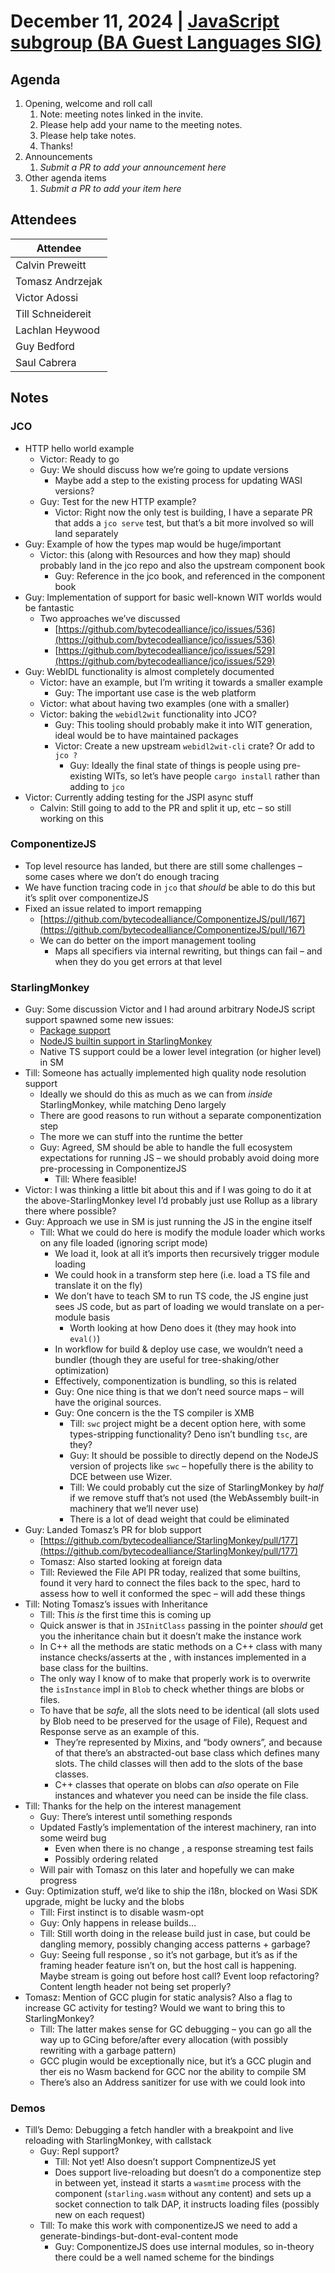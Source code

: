 # December 11, 2024 | [JavaScript subgroup (BA Guest Languages SIG)](https://www.google.com/calendar/event?eid=NmQ0NzY0cW9hYXFsc3FiaW41YjBxOGpyc21fMjAyNDA4MDdUMTcwMDAwWiBjYWx2aW5AamFmbGFicy5jb20)

## Agenda
1. Opening, welcome and roll call
    1. Note: meeting notes linked in the invite.
    1. Please help add your name to the meeting notes.
    1. Please help take notes.
    1. Thanks!
1. Announcements
    1. _Submit a PR to add your announcement here_
1. Other agenda items
    1. _Submit a PR to add your item here_


## Attendees

| Attendee          |
|-------------------|
| Calvin Preweitt   |
| Tomasz Andrzejak  |
| Victor Adossi     |
| Till Schneidereit |
| Lachlan Heywood   |
| Guy Bedford       |
| Saul Cabrera      |

## Notes

### JCO
* HTTP hello world example
  * Victor: Ready to go
  * Guy: We should discuss how we’re going to update versions
    * Maybe add a step to the existing process for updating WASI versions?
  * Guy: Test for the new HTTP example?
    * Victor: Right now the only test is building, I have a separate PR that adds a `jco serve` test, but that’s a bit more involved so will land separately
* Guy: Example of how the types map would be huge/important
  * Victor: this (along with Resources and how they map) should probably land in the jco repo and also the upstream component book
    * Guy: Reference in the jco book, and referenced in the component book
* Guy: Implementation of support for basic well-known WIT worlds would be fantastic
  * Two approaches we’ve discussed
    * [https://github.com/bytecodealliance/jco/issues/536](https://github.com/bytecodealliance/jco/issues/536)
    * [https://github.com/bytecodealliance/jco/issues/529](https://github.com/bytecodealliance/jco/issues/529)
* Guy: WebIDL functionality is almost completely documented
  * Victor: have an example, but I’m writing it towards a smaller example
    * Guy: The important use case is the web platform
  * Victor: what about having two examples (one with a smaller)
  * Victor: baking the `webidl2wit` functionality into JCO?
    * Guy: This tooling should probably make it into WIT generation, ideal would be to have maintained packages
    * Victor: Create a new upstream `webidl2wit-cli` crate? Or add to `jco ?`
      * Guy: Ideally the final state of things is people using pre-existing WITs, so let’s have people `cargo install` rather than adding to `jco`
* Victor: Currently adding testing for the JSPI async stuff
  * Calvin: Still going to add to the PR and split it up, etc – so still working on this

### ComponentizeJS
* Top level resource has landed, but there are still some challenges – some cases where we don’t do enough tracing
* We have function tracing code in `jco` that *should* be able to do this but it’s split over componentizeJS
* Fixed an issue related to import remapping
  * [https://github.com/bytecodealliance/ComponentizeJS/pull/167](https://github.com/bytecodealliance/ComponentizeJS/pull/167)
  * We can do better on the import management tooling
    * Maps all specifiers via internal rewriting, but things can fail – and when they do you get errors at that level

### StarlingMonkey
* Guy: Some discussion Victor and I had around arbitrary NodeJS script support spawned some new issues:
  * [Package support](https://github.com/bytecodealliance/StarlingMonkey/issues/15)
  * [NodeJS builtin support in StarlingMonkey](https://github.com/bytecodealliance/StarlingMonkey/issues/188)
  * Native TS support could be a lower level integration (or higher level) in SM
* Till: Someone has actually implemented high quality node resolution support
  * Ideally we should do this as much as we can from *inside* StarlingMonkey, while matching Deno largely
  * There are good reasons to run without a separate componentization step
  * The more we can stuff into the runtime the better
  * Guy: Agreed, SM should be able to handle the full ecosystem expectations for running JS – we should probably avoid doing more pre-processing in ComponentizeJS
    * Till: Where feasible\!
* Victor: I was thinking a little bit about this and if I was going to do it at the above-StarlingMonkey level I’d probably just use Rollup as a library there where possible?
* Guy: Approach we use in SM is just running the JS in the engine itself
  * Till: What we could do here is modify the module loader which works on any file loaded (ignoring script mode)
    * We load it, look at all it’s imports then recursively trigger module loading
    * We could hook in a transform step here (i.e. load a TS file and translate it on the fly)
    * We don’t have to teach SM to run TS code, the JS engine just sees JS code, but as part of loading we would translate on a per-module basis
      * Worth looking at how Deno does it (they may hook into `eval()`)
    * In workflow for build & deploy use case, we wouldn’t need a bundler (though they are useful for tree-shaking/other optimization)
    * Effectively, componentization is bundling, so this is related
    * Guy: One nice thing is that we don’t need source maps – will have the original sources.
    * Guy: One concern is the the TS compiler is XMB
      * Till: `swc` project might be a decent option here, with some types-stripping functionality? Deno isn’t bundling `tsc`, are they?
      * Guy: It should be possible to directly depend on the NodeJS version of projects like `swc` – hopefully there is the ability to DCE between use Wizer.
      * Till: We could probably cut the size of StarlingMonkey by *half* if we remove stuff that’s not used (the WebAssembly built-in machinery that we’ll never use)
      * There is a lot of dead weight that could be eliminated
* Guy: Landed Tomasz’s PR for blob support
  * [https://github.com/bytecodealliance/StarlingMonkey/pull/177](https://github.com/bytecodealliance/StarlingMonkey/pull/177)
  * Tomasz: Also started looking at foreign data
  * Till: Reviewed the File API PR today, realized that some builtins, found it very hard to connect the files back to the spec, hard to assess how to well it conformed the spec – will add these things
* Till: Noting Tomasz’s issues with Inheritance
  * Till: This *is* the first time this is coming up
  * Quick answer is that in `JSInitClass` passing in the pointer *should* get you the inheritance chain but it doesn’t make the instance work
  * In C++ all the methods are static methods on a C++ class with many instance checks/asserts at the , with instances implemented in a base class for the builtins.
  * The only way I know of to make that properly work is to overwrite the `isInstance` impl in `Blob` to check whether things are blobs or files.
  * To have that be *safe*, all the slots need to be identical (all slots used by Blob need to be preserved for the usage of File), Request and Response serve as an example of this.
    * They’re represented by Mixins, and “body owners”, and because of that there’s an abstracted-out base class which defines many slots. The child classes will then add to the slots of the base classes.
    * C++ classes that operate on blobs can *also* operate on File instances and whatever you need can be inside the file class.
* Till: Thanks for the help on the interest management
  * Guy: There’s interest until something responds
  * Updated Fastly’s implementation of the interest machinery, ran into some weird bug
    * Even when there is no change , a response streaming test fails
    * Possibly ordering related
  * Will pair with Tomasz on this later and hopefully we can make progress
* Guy: Optimization stuff, we’d like to ship the i18n, blocked on Wasi SDK upgrade, might be lucky and the blobs
  * Till: First instinct is to disable wasm-opt
  * Guy: Only happens in release builds…
  * Till: Still worth doing in the release build just in case, but could be dangling memory, possibly changing access patterns \+ garbage?
  * Guy: Seeing full response , so it’s not garbage, but it’s as if the framing header feature isn’t on, but the host call is happening. Maybe stream is going out before host call? Event loop refactoring? Content length header not being set properly?
* Tomasz: Mention of GCC plugin for static analysis? Also a flag to increase GC activity for testing? Would we want to bring this to StarlingMonkey?
  * Till: The latter makes sense for GC debugging – you can go all the way up to GCing before/after every allocation (with possibly rewriting with a garbage pattern)
  * GCC plugin would be exceptionally nice, but it’s a GCC plugin and ther eis no Wasm backend for GCC nor the ability to compile SM
  * There’s also an Address sanitizer for use with we could look into

### Demos
* Till’s Demo: Debugging a fetch handler with a breakpoint and live reloading with StarlingMonkey, with callstack
  * Guy: Repl support?
    * Till: Not yet\! Also doesn’t support CompnentizeJS yet
    * Does support live-reloading but doesn’t do a componentize step in between yet, instead it starts a `wasmtime` process with the component (`starling.wasm` without any content) and sets up a socket connection to talk DAP, it instructs loading files (possibly new on each request)
  * Till: To make this work with componentizeJS we need to add a generate-bindings-but-dont-eval-content mode
    * Guy: ComponentizeJS does use internal modules, so in-theory there could be a well named scheme for the bindings
